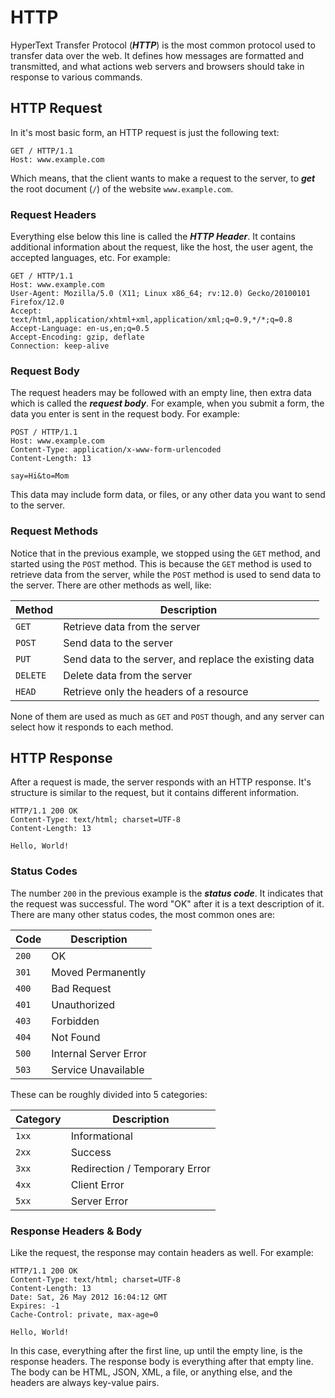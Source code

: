 # HTTP

HyperText Transfer Protocol (***HTTP***) is the most common protocol used to transfer data over the web. It defines how messages are formatted and transmitted, and what actions web servers and browsers should take in response to various commands.

## HTTP Request

In it's most basic form, an HTTP request is just the following text:

```http
GET / HTTP/1.1
Host: www.example.com
```

Which means, that the client wants to make a request to the server, to ***get*** the root document (`/`) of the website `www.example.com`.

### Request Headers

Everything else below this line is called the ***HTTP Header***. It contains additional information about the request, like the host, the user agent, the accepted languages, etc. For example:

```http
GET / HTTP/1.1
Host: www.example.com
User-Agent: Mozilla/5.0 (X11; Linux x86_64; rv:12.0) Gecko/20100101 Firefox/12.0
Accept: text/html,application/xhtml+xml,application/xml;q=0.9,*/*;q=0.8
Accept-Language: en-us,en;q=0.5
Accept-Encoding: gzip, deflate
Connection: keep-alive
```

### Request Body

The request headers may be followed with an empty line, then extra data which is called the ***request body***. For example, when you submit a form, the data you enter is sent in the request body. For example:

```http
POST / HTTP/1.1
Host: www.example.com
Content-Type: application/x-www-form-urlencoded
Content-Length: 13

say=Hi&to=Mom
```

This data may include form data, or files, or any other data you want to send to the server.

### Request Methods

Notice that in the previous example, we stopped using the `GET` method, and started using the `POST` method. This is because the `GET` method is used to retrieve data from the server, while the `POST` method is used to send data to the server. There are other methods as well, like:

| Method | Description |
| ------ | ----------- |
| `GET` | Retrieve data from the server |
| `POST` | Send data to the server |
| `PUT` | Send data to the server, and replace the existing data |
| `DELETE` | Delete data from the server |
| `HEAD` | Retrieve only the headers of a resource |

None of them are used as much as `GET` and `POST` though, and any server can select how it responds to each method.

## HTTP Response

After a request is made, the server responds with an HTTP response. It's structure is similar to the request, but it contains different information.

```http
HTTP/1.1 200 OK
Content-Type: text/html; charset=UTF-8
Content-Length: 13

Hello, World!
```

### Status Codes

The number `200` in the previous example is the ***status code***. It indicates that the request was successful. The word "OK" after it is a text description of it. There are many other status codes, the most common ones are:

| Code | Description |
| ---- | ----------- |
| `200` | OK |
| `301` | Moved Permanently |
| `400` | Bad Request |
| `401` | Unauthorized |
| `403` | Forbidden |
| `404` | Not Found |
| `500` | Internal Server Error |
| `503` | Service Unavailable |

These can be roughly divided into 5 categories:

| Category | Description |
| -------- | ----------- |
| `1xx` | Informational |
| `2xx` | Success |
| `3xx` | Redirection / Temporary Error |
| `4xx` | Client Error |
| `5xx` | Server Error |

### Response Headers & Body

Like the request, the response may contain headers as well. For example:

```http
HTTP/1.1 200 OK
Content-Type: text/html; charset=UTF-8
Content-Length: 13
Date: Sat, 26 May 2012 16:04:12 GMT
Expires: -1
Cache-Control: private, max-age=0

Hello, World!
```

In this case, everything after the first line, up until the empty line, is the response headers. The response body is everything after that empty line. The body can be HTML, JSON, XML, a file, or anything else, and the headers are always key-value pairs.
